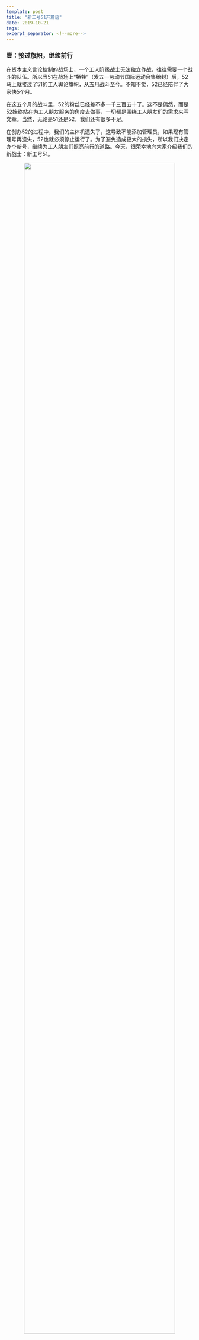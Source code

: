 ```yaml
---
template: post
title: "新工号51开篇语"
date: 2019-10-21
tags: 
excerpt_separator: <!--more-->
---
```


<h3>壹：接过旗帜，继续前行</h3>

在资本主义言论控制的战场上，一个工人阶级战士无法独立作战，往往需要一个战斗的队伍。所以当51在战场上“牺牲”（发五一劳动节国际运动合集给封）后，52马上就接过了51的工人舆论旗帜，从五月战斗至今。不知不觉，52已经陪伴了大家快5个月。

在这五个月的战斗里，52的粉丝已经差不多一千三百五十了。这不是偶然，而是52始终站在为工人朋友服务的角度去做事，一切都是围绕工人朋友们的需求来写文章。当然，无论是51还是52，我们还有很多不足。

在创办52的过程中，我们的主体机遗失了，这导致不能添加管理员，如果现有管理号再遗失，52也就必须停止运行了。为了避免造成更大的损失，所以我们决定办个新号，继续为工人朋友们照亮前行的道路。今天，很荣幸地向大家介绍我们的新战士：新工号51。

<div style="text-align:center"><img src="/images/102101.jpg" width="90%"><br></div><br>

**新51以我们今年五月牺牲的51烈士命名，“新”字是为了区分她和老51，同时也代表着新生力量。**

**“工号”则是工人的意思，一方面，工号代表着我们成为了雇佣奴隶，工人失去了自身的独立人格，都是将自己按日、月、年的出售给资本家，区别只有序号不同。另一方面，她也代表着我们不屈服于这个状态。我们之所以取“工号”为名，就是把资本家给我们的耻辱变成我们的力量。我们骄傲地自封“工号XX”，我们知道沿着我们的工号数下去，是多么庞大的一股力量。工号本身，是资本家对我们不重视，把我们当成可替换的零件、没有血肉的符号。但对我们来说，“工号”也是我们工人有力量的符号。**

**“51”又是国际劳动节的日子，这是属于我们工人阶级的节日。这一节日的核心不是庆祝，而是斗争。五一劳动节的历史不断激励我们，为了争取一个公平的世界，我们工人必须联合起来与剥削我们的资产阶级战斗到底！**

新51坚持老51的精神，将在未来的日子里与52并肩战斗。无论是新51还是52，都将继续和大家一起斗，每周给大家带来最新的国内外工人新闻、最尖锐的工人立场时评和最实用的法律和打工生存知识。

<div style="text-align:center"><img src="/images/102102.jpg" width="90%"><br></div><br>

<h3>贰：五一劳动节</h3>

我们都知道每逢5月1日，我们“工号”们都可以放假了。无论我们选择在宿舍睡觉还是出去玩，或者是上班拿三倍工资，五一劳动节对工人来说都是一个开心的日子。但时代的变迁让很多工人都忘记了五一劳动节更深层的意义，而这个意义才是五一劳动节对我们工人真正的意义所在。

世界第一次庆祝五一劳动节，是1890年的5月1日。这个日子是在1889年7月，由恩格斯领导的第二国际在巴黎举行代表大会确定的。为了纪念1886年美国芝加哥工人大罢工，大会把5月1日定为国际劳动节。

<div style="text-align:center"><img src="/images/102103.jpg" width="90%"><br></div><br>

在美国，1861——1865年内战结束后，由于国内出现了安定环境，又有大量外资和劳动力流入，加上借鉴了英、法、德等国的先进技术和经验，资本主义经济发展十分迅速。70——80年代工业生产增长三倍，农业生产增长近一倍。

美国资本主义的飞跃发展是建筑在对工人的残酷剥削的基础之上的，特别是黑人和中国人、日本人、波兰人、乌克兰人、意大利人等外国移民，遭受更加残酷的剥削和压迫，因而无产阶级反对资产阶级的斗争也发展起来。

1877年宾夕法尼亚州的矿工斗争被镇压之后，接着宾夕法尼亚铁路工人为要求增加工资举行了大罢工。罢工运动曾被波及到纽约、新泽西、芝加哥、费城和其他城市。美国政府最后动用上万人的军队将罢工镇压下去。

80年代，美国资产阶级为了加快资本积累，对工人阶级进行更加残酷的剥削压榨，他们用各种手段，迫使工人每天从事长达12到16小时甚至更多时间的劳动。美国广大工人逐渐认识到，为了保障自己的权利，必须进行斗争。

1886年5月1日，美国芝加哥的工人举行大罢工。那一天，以芝加哥为中心，美国全国约35万工人参加了罢工和游行，要求改善劳动条件，实行8小时工作制。5月3日芝加哥政府出动警察进行镇压，开枪打死两人，事态扩大，5月4日罢工工人在干草市场广场举行抗议，4万多罢工工人曾同武装军警发生了激烈冲突，先后共有4位工人、7位警察死亡，史称“干草市场暴乱”。

随着斗争的越加剧烈，资产阶级害怕局势扩展，答应了工人的要求，缩短了绝大多数工人的劳动日。美国工人斗争的胜利，震动了整个资本主义世界，鼓舞了工人阶级的士气：原来工人阶级团结战斗的强大力量，可以迫使资本家做出了让步，取得胜利。随后，西欧、东欧以及亚洲，也相继出现了工人运动的高潮。也就是因为这一场罢工和工人的团结斗争，才有了如今世界各地的八小时劳动的法律制度。5月1日因此被历史铭记，被冠名为国际劳动节。

<div style="text-align:center"><img src="/images/102104.jpg" width="90%"><br>1886年芝加哥工人罢工</div><br>

<h3>叁：新的开始</h3>

从“五一劳动节”的历史我们可以看到，向资产阶级手里夺回劳动成果是要付出代价的。但在资本家占支配地位的工业制度下，社会发展留给劳动者的，始终还是贫困。对于工人来说，社会的惊人发展和自己的惨淡生活越是成正比，也就越想砸碎资本主义所有制束缚在身上的锁链。

这些年下来，我国工人普遍的精神面貌也发生着明显变化——对自己的处境和要求有了越来越强烈和自觉的意识，并且越来越多地诉诸行动。但是，工人阶级当下还是比较自发、零散的，阶级意识还没有彻底形成。

深入了解工厂和工人的现实，对已往和当前的抗争的经验教训进行深入分析、总结和传播，让工人阶级认识到自身的历史使命，这是我们的中心任务。

当然，“批判的武器不能代替武器的批判”，工人阶级必然是需要通过无数次实践、无数次斗争才走向成熟的。在这条道路上，51、52和我们工号战队的无数未来成员，会一直站在工人阶级的立场与之一起战斗。或许工号系列会在这条路上牺牲，但是，51的精神永远不会消失，为工人阶级事业奋斗的力量也必然会随着历史的发展而壮大。

在这里，我们欢迎志愿者加入，欢迎读者和工友积极投稿，欢迎大家帮忙反馈，指出我们的不足。各位读者朋友如果愿意加入我们的战队，争取工人阶级的解放，就请扫码添加“新工号51”，跟我们一起战斗下去。

<div style="text-align:center"><img src="/images/102105.jpg" width="90%"><br></div><br>
